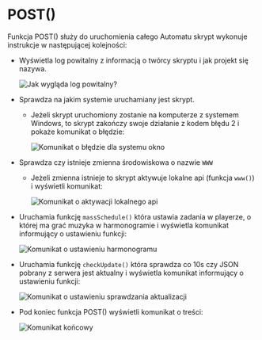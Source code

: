 # POST()
Funkcja POST() służy do uruchomienia całego Automatu skrypt wykonuje instrukcje w następującej kolejności:
- Wyświetla log powitalny z informacją o twórcy skryptu i jak projekt się nazywa.

    ![Jak wygląda log powitalny?](https://i.imgur.com/n98C6uS.png)
- Sprawdza na jakim systemie uruchamiany jest skrypt. 
    - Jeżeli skrypt uruchomiony zostanie na komputerze z systemem Windows, to skrypt zakończy swoje działanie z kodem błędu 2 i pokaże komunikat o błędzie:

        ![Komunikat o błędzie dla systemu okno](https://i.imgur.com/yP5dJze.png)
- Sprawdza czy istnieje zmienna środowiskowa o nazwie `WWW`
    - Jeżeli zmienna istnieje to skrypt aktywuje lokalne api (funkcja `www()`) i wyświetli komunikat:

        ![Komunikat o aktywacji lokalnego api](https://i.imgur.com/7FItcZu.png)
- Uruchamia funkcję `massSchedule()` która ustawia zadania w playerze, o której ma grać muzyka w harmonogramie i wyświetla komunikat informujący o ustawieniu funkcji:

    ![Komunikat o ustawieniu harmonogramu](https://i.imgur.com/UnezZCp.png)
- Uruchamia funkcję `checkUpdate()` która sprawdza co 10s czy JSON pobrany z serwera jest aktualny i wyświetla komunikat informujący o ustawieniu funkcji:

    ![Komunikat o ustawieniu sprawdzania aktualizacji](https://i.imgur.com/Akm8cAd.png)
- Pod koniec funkcja POST() wyświetli komunikat o treści:
    
    ![Komunikat końcowy](https://i.imgur.com/O9PX2wy.png)